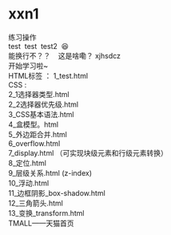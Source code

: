 # xxn1
练习操作
<br>test &nbsp;test &nbsp;test2 &nbsp;😆 
<br>能换行不？？&nbsp;&nbsp;&nbsp;&nbsp;这是啥嘞？ xjhsdcz
<br>开始学习啦~
<br> HTML标签 ： 1_test.html
<br> CSS : 
<br>2_1选择器类型.html 
<br> 2_2选择器优先级.html
<br> 3_CSS基本语法.html
<br> 4_盒模型。html
<br> 5_外边距合并.html
<br> 6_overflow.html
<br> 7_display.html  （可实现块级元素和行级元素转换）
<br> 8_定位.html
<br> 9_层级关系.html  (z-index)
<br> 10_浮动.html
<br> 11_边框阴影_box-shadow.html
<br> 12_三角箭头.html
<br> 13_变换_transform.html
<br> TMALL——天猫首页
<br> 